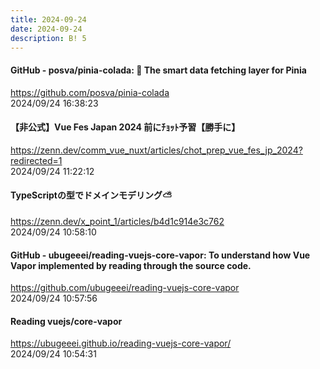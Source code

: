 ```yaml
---
title: 2024-09-24
date: 2024-09-24
description: B! 5
---
```


#### GitHub - posva/pinia-colada: 🍹 The smart data fetching layer for Pinia
https://github.com/posva/pinia-colada<br>
2024/09/24 16:38:23<br>


#### 【非公式】Vue Fes Japan 2024 前にﾁｮｯﾄ予習【勝手に】
https://zenn.dev/comm_vue_nuxt/articles/chot_prep_vue_fes_jp_2024?redirected=1<br>
2024/09/24 11:22:12<br>


#### TypeScriptの型でドメインモデリング⛅️
https://zenn.dev/x_point_1/articles/b4d1c914e3c762<br>
2024/09/24 10:58:10<br>


#### GitHub - ubugeeei/reading-vuejs-core-vapor: To understand how Vue Vapor implemented by reading through the source code.
https://github.com/ubugeeei/reading-vuejs-core-vapor<br>
2024/09/24 10:57:56<br>


#### Reading vuejs/core-vapor
https://ubugeeei.github.io/reading-vuejs-core-vapor/<br>
2024/09/24 10:54:31<br>


